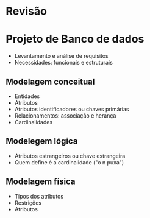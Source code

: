 # Revisão

# Projeto de Banco de dados
 * Levantamento e análise de requisitos
  * Necessidades: funcionais e estruturais
## Modelagem conceitual
  * Entidades
  * Atributos
  * Atributos identificadores ou chaves primárias
  * Relacionamentos: associação e herança
  * Cardinalidades
## Modelegem lógica
  * Atributos estrangeiros ou chave estrangeira
  * Quem define é a cardinalidade ("o n puxa")
## Modelagem física
  * Tipos dos atributos
  * Restrições
  * Atributos
